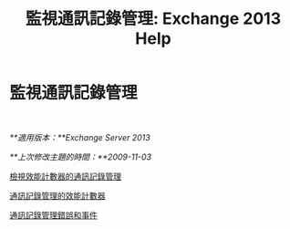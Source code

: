 ﻿---
title: '監視通訊記錄管理: Exchange 2013 Help'
TOCTitle: 監視通訊記錄管理
ms:assetid: bb5aa00a-e2b8-4abe-9943-eccab5a116db
ms:mtpsurl: https://technet.microsoft.com/zh-tw/library/Bb310793(v=EXCHG.150)
ms:contentKeyID: 51409210
ms.date: 05/21/2018
mtps_version: v=EXCHG.150
ms.translationtype: MT
---

# 監視通訊記錄管理

 

_**適用版本：**Exchange Server 2013_

_**上次修改主題的時間：**2009-11-03_

[檢視效能計數器的通訊記錄管理](view-performance-counters-for-messaging-records-management-exchange-2013-help.md)

[通訊記錄管理的效能計數器](performance-counters-for-messaging-records-management-exchange-2013-help.md)

[通訊記錄管理錯誤和事件](messaging-records-management-errors-and-events-exchange-2013-help.md)

